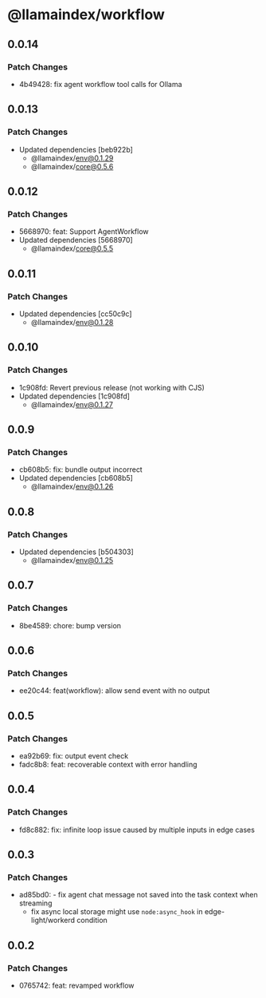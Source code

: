 # @llamaindex/workflow

## 0.0.14

### Patch Changes

- 4b49428: fix agent workflow tool calls for Ollama

## 0.0.13

### Patch Changes

- Updated dependencies [beb922b]
  - @llamaindex/env@0.1.29
  - @llamaindex/core@0.5.6

## 0.0.12

### Patch Changes

- 5668970: feat: Support AgentWorkflow
- Updated dependencies [5668970]
  - @llamaindex/core@0.5.5

## 0.0.11

### Patch Changes

- Updated dependencies [cc50c9c]
  - @llamaindex/env@0.1.28

## 0.0.10

### Patch Changes

- 1c908fd: Revert previous release (not working with CJS)
- Updated dependencies [1c908fd]
  - @llamaindex/env@0.1.27

## 0.0.9

### Patch Changes

- cb608b5: fix: bundle output incorrect
- Updated dependencies [cb608b5]
  - @llamaindex/env@0.1.26

## 0.0.8

### Patch Changes

- Updated dependencies [b504303]
  - @llamaindex/env@0.1.25

## 0.0.7

### Patch Changes

- 8be4589: chore: bump version

## 0.0.6

### Patch Changes

- ee20c44: feat(workflow): allow send event with no output

## 0.0.5

### Patch Changes

- ea92b69: fix: output event check
- fadc8b8: feat: recoverable context with error handling

## 0.0.4

### Patch Changes

- fd8c882: fix: infinite loop issue caused by multiple inputs in edge cases

## 0.0.3

### Patch Changes

- ad85bd0: - fix agent chat message not saved into the task context when streaming
  - fix async local storage might use `node:async_hook` in edge-light/workerd condition

## 0.0.2

### Patch Changes

- 0765742: feat: revamped workflow
